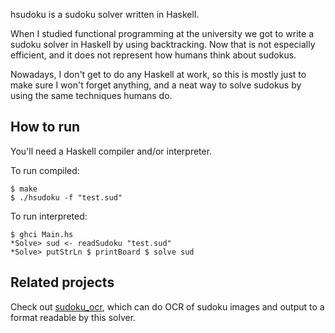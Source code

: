 hsudoku is a sudoku solver written in Haskell.

When I studied functional programming at the university we got to write
a sudoku solver in Haskell by using backtracking. Now that is not especially
efficient, and it does not represent how humans think about sudokus.

Nowadays, I don't get to do any Haskell at work, so this is mostly just to
make sure I won't forget anything, and a neat way to solve sudokus by using
the same techniques humans do.

How to run
----------
You'll need a Haskell compiler and/or interpreter. 

To run compiled:
```
$ make
$ ./hsudoku -f "test.sud"
```

To run interpreted:
```
$ ghci Main.hs
*Solve> sud <- readSudoku "test.sud"
*Solve> putStrLn $ printBoard $ solve sud
```

Related projects
----------------
Check out [sudoku_ocr](https://github.com/jonte/sudoku_ocr), which can do OCR
of sudoku images and output to a format readable by this solver.

